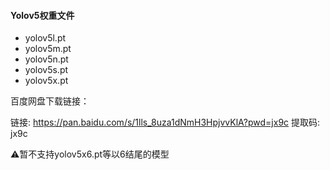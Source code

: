 #### Yolov5权重文件

- yolov5l.pt
- yolov5m.pt
- yolov5n.pt
- yolov5s.pt
- yolov5x.pt

百度网盘下载链接：

链接: https://pan.baidu.com/s/1lls_8uza1dNmH3HpjvvKlA?pwd=jx9c 提取码: jx9c 

:warning:暂不支持yolov5x6.pt等以6结尾的模型



